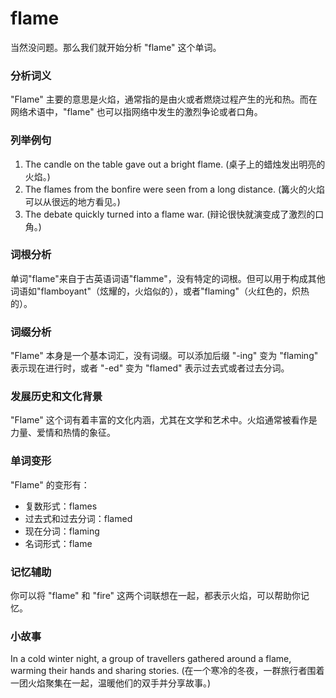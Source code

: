 # flame

当然没问题。那么我们就开始分析 "flame" 这个单词。

  

### 分析词义

  

"Flame" 主要的意思是火焰，通常指的是由火或者燃烧过程产生的光和热。而在网络术语中，"flame" 也可以指网络中发生的激烈争论或者口角。

  

### 列举例句

  

1.  The candle on the table gave out a bright flame. (桌子上的蜡烛发出明亮的火焰。)
2.  The flames from the bonfire were seen from a long distance. (篝火的火焰可以从很远的地方看见。)
3.  The debate quickly turned into a flame war. (辩论很快就演变成了激烈的口角。)

  

### 词根分析

  

单词"flame"来自于古英语词语"flamme"，没有特定的词根。但可以用于构成其他词语如"flamboyant"（炫耀的，火焰似的），或者"flaming"（火红色的，炽热的）。

  

### 词缀分析

  

"Flame" 本身是一个基本词汇，没有词缀。可以添加后缀 "-ing" 变为 "flaming" 表示现在进行时，或者 "-ed" 变为 "flamed" 表示过去式或者过去分词。

  

### 发展历史和文化背景

  

"Flame" 这个词有着丰富的文化内涵，尤其在文学和艺术中。火焰通常被看作是力量、爱情和热情的象征。

  

### 单词变形

  

"Flame" 的变形有：

  

*   复数形式：flames
*   过去式和过去分词：flamed
*   现在分词：flaming
*   名词形式：flame

  

### 记忆辅助

  

你可以将 "flame" 和 "fire" 这两个词联想在一起，都表示火焰，可以帮助你记忆。

  

### 小故事

  

In a cold winter night, a group of travellers gathered around a flame, warming their hands and sharing stories. (在一个寒冷的冬夜，一群旅行者围着一团火焰聚集在一起，温暖他们的双手并分享故事。)
